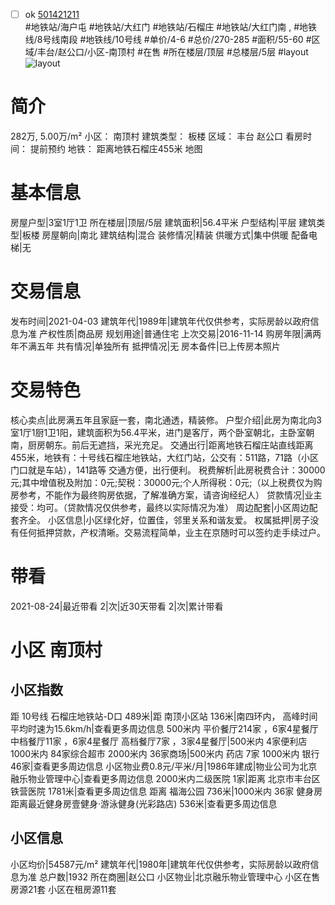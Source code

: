 - [ ] ok [501421211](https://bj.5i5j.com/ershoufang/501421211.html)  
 #地铁站/海户屯 #地铁站/大红门 #地铁站/石榴庄 #地铁站/大红门南 ,  #地铁线/8号线南段 #地铁线/10号线
#单价/4-6 #总价/270-285 #面积/55-60   #区域/丰台/赵公口/小区-南顶村 #在售 #所在楼层/顶层 #总楼层/5层 #layout 
![layout](http://image2a.5i5j.com/bdir/layout/43b484eca31a450ca4875535354764cb.jpg_P5.jpg) 
# 简介 
 282万,  5.00万/m² 
小区： 南顶村
建筑类型： 板楼
区域： 丰台 赵公口
看房时间： 提前预约
地铁： 距离地铁石榴庄455米 地图
# 基本信息 
 房屋户型|3室1厅1卫
所在楼层|顶层/5层
建筑面积|56.4平米
户型结构|平层
建筑类型|板楼
房屋朝向|南北
建筑结构|混合
装修情况|精装
供暖方式|集中供暖
配备电梯|无
# 交易信息 
 发布时间|2021-04-03
建筑年代|1989年|建筑年代仅供参考，实际房龄以政府信息为准
产权性质|商品房
规划用途|普通住宅
上次交易|2016-11-14
购房年限|满两年不满五年
共有情况|单独所有
抵押情况|无
房本备件|已上传房本照片
# 交易特色 
 核心卖点|此房满五年且家庭一套，南北通透，精装修。
户型介绍|此房为南北向3室1厅1厨1卫1阳，建筑面积为56.4平米，进门是客厅，两个卧室朝北，主卧室朝南，厨房朝东。前后无遮挡，采光充足。
交通出行|距离地铁石榴庄站直线距离455米，地铁有：十号线石榴庄地铁站，大红门站，公交有：511路，71路（小区门口就是车站），141路等 交通方便，出行便利。
税费解析|此房税费合计：30000元;其中增值税及附加：0元;契税：30000元;个人所得税：0元;（以上税费仅为购房参考，不能作为最终购房依据，了解准确方案，请咨询经纪人）
贷款情况|业主接受：均可。（贷款情况仅供参考，最终以实际情况为准）
周边配套|小区周边配套齐全。
小区信息|小区绿化好，位置佳，邻里关系和谐友爱。
权属抵押|房子没有任何抵押贷款，产权清晰。交易流程简单，业主在京随时可以签约走手续过户。
# 带看 
 2021-08-24|最近带看	 2|次|近30天带看	 2|次|累计带看
# 小区 南顶村
## 小区指数 
 距 10号线 石榴庄地铁站-D口 489米|距 南顶小区站 136米|南四环内， 高峰时间平均时速为15.6km/h|查看更多周边信息
500米内 平价餐厅214家 ，6家4星餐厅
中档餐厅11家 ，6家4星餐厅
高档餐厅7家 ，3家4星餐厅|500米内 4家便利店
1000米内 84家综合超市
2000米内 36家商场|500米内 药店 7家
1000米内 银行 46家|查看更多周边信息
小区物业费0.8元/平米/月|1986年建成|物业公司为北京融乐物业管理中心|查看更多周边信息
2000米内二级医院 1家|距离 北京市丰台区铁营医院  1781米|查看更多周边信息
距离 福海公园 736米|1000米内 36家 健身房
距离最近健身房壹健身·游泳健身(光彩路店) 536米|查看更多周边信息
## 小区信息 
 小区均价|54587元/m²
建筑年代|1980年|建筑年代仅供参考，实际房龄以政府信息为准
总户数|1932
所在商圈|赵公口
小区物业|北京融乐物业管理中心
小区在售房源21套
小区在租房源11套
